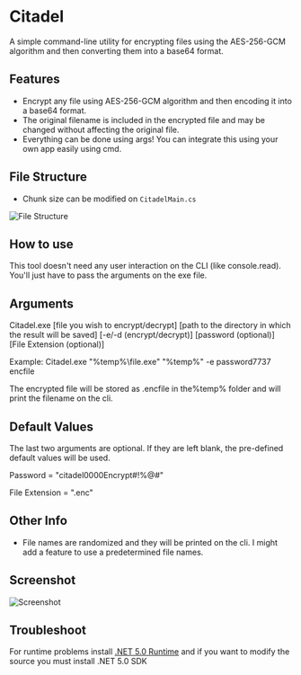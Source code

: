 # Citadel
A simple command-line utility for encrypting files using the AES-256-GCM algorithm and then converting them into a base64 format. 

## Features
- Encrypt any file using AES-256-GCM algorithm and then encoding it into a base64 format.
- The original filename is included in the encrypted file and may be changed without affecting the original file. 
- Everything can be done using args! You can integrate this using your own app easily using cmd.

## File Structure
- Chunk size can be modified on ```CitadelMain.cs```

![File Structure](https://raw.githubusercontent.com/kntjspr/Citadel/main/Github/file-structure.png)


## How to use
This tool doesn't need any user interaction on the CLI (like console.read). You'll just have to pass the arguments on the exe file.

## Arguments

Citadel.exe [file you wish to encrypt/decrypt]  [path to the directory in which the result will be saved] [-e/-d (encrypt/decrypt)] [password (optional)] [File Extension (optional)]

Example:
Citadel.exe "%temp%\\file.exe" "%temp%" -e password7737 encfile

The encrypted file will be stored as .encfile in the%temp% folder and will print the filename on the cli. 

## Default Values
The last two arguments are optional.
If they are left blank, the pre-defined default values will be used. 

Password = "citadel0000Encrypt#!%@#"

File Extension = ".enc"

## Other Info
- File names are randomized and they will be printed on the cli. I might add a feature to use a predetermined file names.

## Screenshot
![Screenshot](https://raw.githubusercontent.com/kntjspr/Citadel/main/Github/Screenshot%202022-02-10%20073809.png)
## Troubleshoot
For runtime problems install [.NET 5.0 Runtime](https://dotnet.microsoft.com/en-us/download/dotnet/5.0) 
and if you want to modify the source you must install .NET 5.0 SDK
